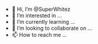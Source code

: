 - 👋 Hi, I’m @SuperWhitez
- 👀 I’m interested in ...
- 🌱 I’m currently learning ...
- 💞️ I’m looking to collaborate on ...
- 📫 How to reach me ...

<!---
SuperWhitez/SuperWhitez is a ✨ special ✨ repository because its `README.md` (this file) appears on your GitHub profile.
You can click the Preview link to take a look at your changes.
--->
